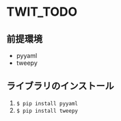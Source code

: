 # TWIT_TODO

## 前提環境
- pyyaml
- tweepy

## ライブラリのインストール
1. `$ pip install pyyaml`
1. `$ pip install tweepy`
